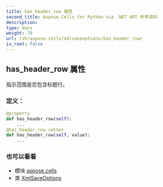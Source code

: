 ```yaml
---
title: has_header_row 属性
second_title: Aspose.Cells for Python via .NET API 参考资料
description:
type: docs
weight: 70
url: /zh/aspose.cells/xmlsaveoptions/has_header_row/
is_root: false
---
```

## has_header_row 属性

指示范围是否包含标题行。
### 定义：
```python
@property
def has_header_row(self):
    ...
@has_header_row.setter
def has_header_row(self, value):
    ...
```

### 也可以看看
* 模块 [aspose.cells](../../)
* 类 [XmlSaveOptions](/cells/python-net/zh/aspose.cells/xmlsaveoptions)
